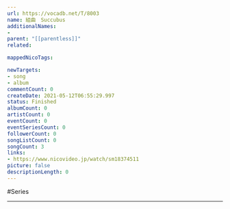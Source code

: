 ```yaml
---
url: https://vocadb.net/T/8003
name: 組曲　Succubus
additionalNames: 
- 
parent: "[[parentless]]"
related:

mappedNicoTags:

newTargets:
- song
- album
commentCount: 0
createDate: 2021-05-12T06:55:29.997
status: Finished
albumCount: 0
artistCount: 0
eventCount: 0
eventSeriesCount: 0
followerCount: 0
songListCount: 0
songCount: 3
links: 
- https://www.nicovideo.jp/watch/sm18374511
picture: false
descriptionLength: 0
---
```


#Series



---

